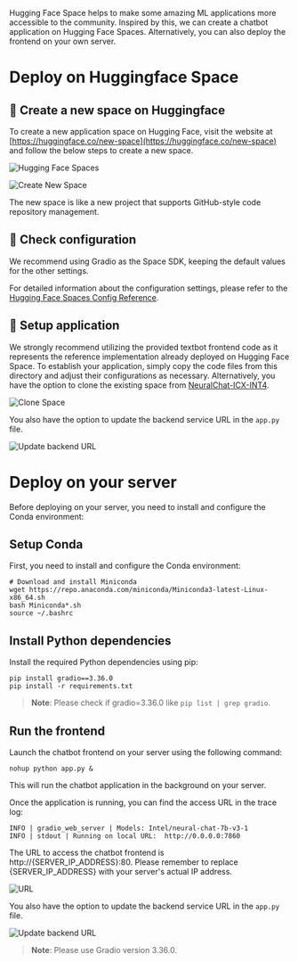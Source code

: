 Hugging Face Space helps to make some amazing ML applications more accessible to the community. Inspired by this, we can create a chatbot application on Hugging Face Spaces. Alternatively, you can also deploy the frontend on your own server.

# Deploy on Huggingface Space

## 🚀 Create a new space on Huggingface
To create a new application space on Hugging Face, visit the website at [https://huggingface.co/new-space](https://huggingface.co/new-space) and follow the below steps to create a new space.

![Hugging Face Spaces](https://i.imgur.com/ZODwuWt.png)

![Create New Space](https://i.imgur.com/QyjqUd6.png)

The new space is like a new project that supports GitHub-style code repository management.

## 🚀 Check configuration
We recommend using Gradio as the Space SDK, keeping the default values for the other settings.

For detailed information about the configuration settings, please refer to the [Hugging Face Spaces Config Reference](https://huggingface.co/docs/hub/spaces-config-reference).

## 🚀 Setup application
We strongly recommend utilizing the provided textbot frontend code as it represents the reference implementation already deployed on Hugging Face Space. To establish your application, simply copy the code files from this directory and adjust their configurations as necessary. Alternatively, you have the option to clone the existing space from [NeuralChat-ICX-INT4](https://huggingface.co/spaces/Intel/NeuralChat-ICX-INT4).

![Clone Space](https://i.imgur.com/76N8m5B.png)

You also have the option to update the backend service URL in the `app.py` file.

![Update backend URL](https://i.imgur.com/rQxPOV7.png)

# Deploy on your server

Before deploying on your server, you need to install and configure the Conda environment:

## Setup Conda

First, you need to install and configure the Conda environment:

```shell
# Download and install Miniconda
wget https://repo.anaconda.com/miniconda/Miniconda3-latest-Linux-x86_64.sh
bash Miniconda*.sh
source ~/.bashrc
```

## Install Python dependencies

Install the required Python dependencies using pip:

```shell
pip install gradio==3.36.0
pip install -r requirements.txt
```
>**Note**: Please check if gradio=3.36.0 like `pip list | grep gradio`.


## Run the frontend

Launch the chatbot frontend on your server using the following command:

```shell
nohup python app.py &
```

This will run the chatbot application in the background on your server.

Once the application is running, you can find the access URL in the trace log:

```log
INFO | gradio_web_server | Models: Intel/neural-chat-7b-v3-1
INFO | stdout | Running on local URL:  http://0.0.0.0:7860
```
The URL to access the chatbot frontend is http://{SERVER_IP_ADDRESS}:80. Please remember to replace {SERVER_IP_ADDRESS} with your server's actual IP address.

![URL](https://i.imgur.com/La3tJ8d.png)

You also have the option to update the backend service URL in the `app.py` file.

![Update backend URL](https://i.imgur.com/gRtZHrJ.png)

>**Note**: Please use Gradio version 3.36.0.
